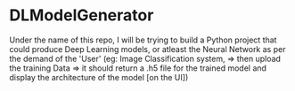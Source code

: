# DLModelGenerator
Under the name of this repo, I will be trying to build a Python project that could produce Deep Learning models, or atleast the Neural Network as per the demand of the 'User' (eg: Image Classification system, => then upload the training Data => it should return a .h5 file for the trained model and display the architecture of the model [on the UI])
